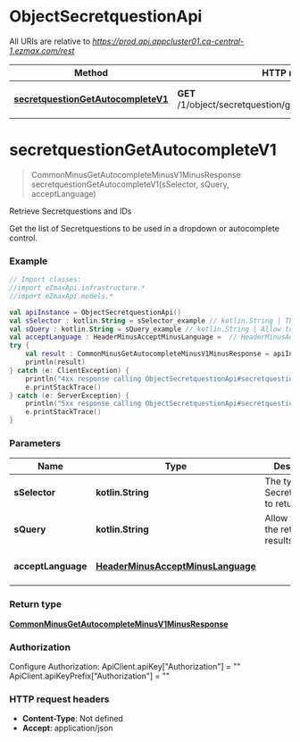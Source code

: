 # ObjectSecretquestionApi

All URIs are relative to *https://prod.api.appcluster01.ca-central-1.ezmax.com/rest*

Method | HTTP request | Description
------------- | ------------- | -------------
[**secretquestionGetAutocompleteV1**](ObjectSecretquestionApi.md#secretquestionGetAutocompleteV1) | **GET** /1/object/secretquestion/getAutocomplete/{sSelector} | Retrieve Secretquestions and IDs


<a name="secretquestionGetAutocompleteV1"></a>
# **secretquestionGetAutocompleteV1**
> CommonMinusGetAutocompleteMinusV1MinusResponse secretquestionGetAutocompleteV1(sSelector, sQuery, acceptLanguage)

Retrieve Secretquestions and IDs

Get the list of Secretquestions to be used in a dropdown or autocomplete control.

### Example
```kotlin
// Import classes:
//import eZmaxApi.infrastructure.*
//import eZmaxApi.models.*

val apiInstance = ObjectSecretquestionApi()
val sSelector : kotlin.String = sSelector_example // kotlin.String | The type of Secretquestions to return
val sQuery : kotlin.String = sQuery_example // kotlin.String | Allow to filter the returned results
val acceptLanguage : HeaderMinusAcceptMinusLanguage =  // HeaderMinusAcceptMinusLanguage | 
try {
    val result : CommonMinusGetAutocompleteMinusV1MinusResponse = apiInstance.secretquestionGetAutocompleteV1(sSelector, sQuery, acceptLanguage)
    println(result)
} catch (e: ClientException) {
    println("4xx response calling ObjectSecretquestionApi#secretquestionGetAutocompleteV1")
    e.printStackTrace()
} catch (e: ServerException) {
    println("5xx response calling ObjectSecretquestionApi#secretquestionGetAutocompleteV1")
    e.printStackTrace()
}
```

### Parameters

Name | Type | Description  | Notes
------------- | ------------- | ------------- | -------------
 **sSelector** | **kotlin.String**| The type of Secretquestions to return | [enum: All]
 **sQuery** | **kotlin.String**| Allow to filter the returned results | [optional]
 **acceptLanguage** | [**HeaderMinusAcceptMinusLanguage**](.md)|  | [optional] [enum: *, en, fr]

### Return type

[**CommonMinusGetAutocompleteMinusV1MinusResponse**](CommonMinusGetAutocompleteMinusV1MinusResponse.md)

### Authorization


Configure Authorization:
    ApiClient.apiKey["Authorization"] = ""
    ApiClient.apiKeyPrefix["Authorization"] = ""

### HTTP request headers

 - **Content-Type**: Not defined
 - **Accept**: application/json


